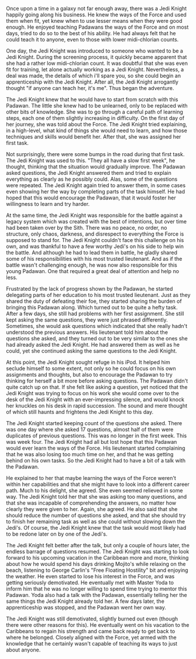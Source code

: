 Once upon a time in a galaxy not far enough away, there was a Jedi Knight happily going along his business.  He knew the ways of the Force and used them when fit, yet knew when to use lesser means when they were good enough.  He enjoyed teaching Padawans the ways of the Force and on most days, tried to do so to the best of his ability.  He had always felt that he could teach it to anyone, even to those with lower midi-chlorian counts.

One day, the Jedi Knight was introduced to someone who wanted to be a Jedi Knight.  During the screening process, it quickly became apparent that she had a rather low midi-chlorian count.   It was doubtful that she was even fit for training, let alone actually working as a Jedi Knight.  Nevertheless, a deal was made, the details of which i'll spare you, so she could begin an apprenticeship with the Jedi Knight.  After all, the Jedi Knight arrogantly thought "if anyone can teach her, it's me".   Thus began the adventure.

The Jedi Knight knew that he would have to start from scratch with this Padawan.  The little she knew had to be unlearned, only to be replaced with other bits of knowledge.  She was to go through a careful path of learning steps, each one of them slightly increasing in difficulty.  On the first day of her journey, she was told about the Force.  The Jedi Knight tried explaining, in a high-level, what kind of things she would need to learn, and how those techniques and skills would benefit her.  After that, she was assigned her first task.

Not surprisingly, there were some bumps in the road during that first task.  The Jedi Knight was used to this.  "They all have a slow first week", he thought, thinking that the situation would gradually improve.  The Padawan asked questions, the Jedi Knight answered them and tried to explain everything as clearly as he possibly could.   Alas, some of the questions were repeated.  The Jedi Knight again tried to answer them, in some cases even showing her the way by completing parts of the task himself.  He had hoped that this would encourage the Padawan, that it would foster her willingness to learn and try harder.

At the same time, the Jedi Knight was responsible for the battle against a legacy system which was created with the best of intentions, but over time had been taken over by the Sith.  There was no peace, no order, no structure, only chaos, darkness, and disrespect to everything the Force is supposed to stand for.  The Jedi Knight couldn't face this challenge on his own, and was thankful to have a few worthy Jedi's on his side to help win the battle.  And although he had to lead them in battle, he gladly shared some of his responsibilities with his most trusted lieutenant.  And as if the battle wasn't challenging enough, he was now also responsible for this young Padawan.  One that required a great deal of attention and help no less.

Frustrated by the lack of progress shown by the Padawan, he started delegating parts of her education to his most trusted lieutenant.  Just as they shared the duty of defeating their foe, they started sharing the burden of bringing this Padawan along.  Which turned out to be quite a hefty task.  After a few days, she still had problems with her first assignment.   She still kept asking the same questions, they were just phrased differently.  Sometimes, she would ask questions which indicated that she really hadn't understood the previous answers.  His lieutenant told him about the questions she asked, and they turned out to be very similar to the ones she had already asked the Jedi Knight.  He had answered them as well as he could, yet she continued asking the same questions to the Jedi Knight.

At this point, the Jedi Knight sought refuge in his iPod.  It helped him seclude himself to some extent, not only so he could focus on his own assignments and thoughts, but also to encourage the Padawan to try thinking for herself a bit more before asking questions.  The Padawan didn't quite catch up on that.  If she felt like asking a question, yet noticed that the Jedi Knight was trying to focus on his work she would come over to the desk of the Jedi Knight with an ever-impressing silence, and would knock her knuckles on his desk in rapid succession.   The sound and mere thought of which still haunts and frightens the Jedi Knight to this day.  

The Jedi Knight started keeping count of the questions she asked.  There was one day where she asked 17 questions, almost half of them were duplicates of previous questions.  This was no longer in the first week.  This was week four.  The Jedi Knight had all but lost hope that this Padawan would ever learn the ways of the Force.  His lieutenant started complaining that he was also losing too much time on her, and that he was getting behind on his own tasks.  So the Jedi Knight had to have a bit of a talk with the Padawan.

He explained to her that maybe learning the ways of the Force weren't within her capabilities and that she might have to look into a different career path.  Much to his delight, she agreed.  She even seemed relieved in some way.  The Jedi Knight told her that she was asking too many questions, and that she was incapable of comprehending the answers, no matter how clearly they were given to her.  Again, she agreed.  He also said that she should reduce the number of questions she asked, and that she should try to finish her remaining task as well as she could without slowing down the Jedi's.  Of course, the Jedi Knight knew that the task would most likely had to be redone later on by one of the Jedi's. 

The Jedi Knight felt better after the talk, but only a couple of hours later, the endless barrage of questions resumed.  The Jedi Knight was starting to look forward to his upcoming vacation in the Caribbean more and more, thinking about how he would spend his days drinking Mojito's while relaxing on the beach, listening to George Carlin's "Free Floating Hostility" bit and enjoying the weather.  He even started to lose his interest in the Force, and was getting seriously demotivated.  He eventually met with Master Yoda to inform him that he was no longer willing to spend time trying to mentor this Padawan.  Yoda also had a talk with the Padawan, essentially telling her the same things the Jedi Knight already told her.   A few days later, the apprenticeship was stopped, and the Padawan went her own way. 

The Jedi Knight was still demotivated, slightly burned out even (though there were other reasons for this).  He eventually went on his vacation to the Caribbeans to regain his strength and came back ready to get back to where he belonged.  Closely aligned with the Force, yet armed with the knowledge that he certainly wasn't capable of teaching its ways to just about anyone.  